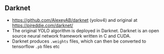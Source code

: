 ## Darknet
* https://github.com/AlexeyAB/darknet (yolov4) and original at https://pjreddie.com/darknet/
* The original YOLO algorithm is deployed in Darknet. Darknet is an open source neural network framework written in C and CUDA.
* Darknet produces `.weights` files, which can then be converted to tensorflow `.pb` files etc